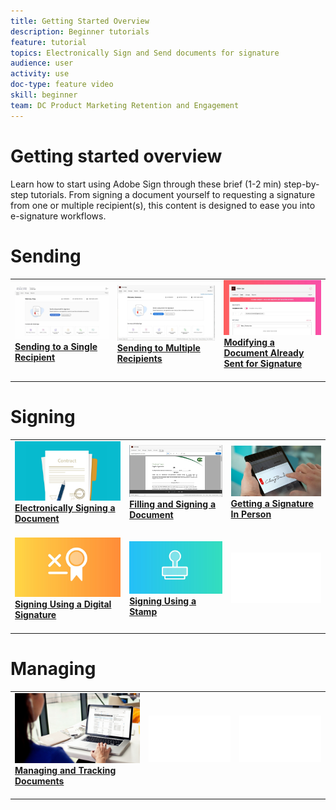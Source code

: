 ```yaml
---
title: Getting Started Overview
description: Beginner tutorials
feature: tutorial
topics: Electronically Sign and Send documents for signature
audience: user
activity: use
doc-type: feature video
skill: beginner
team: DC Product Marketing Retention and Engagement
---
```


# Getting started overview

Learn how to start using Adobe Sign through these brief (1-2 min) step-by-step tutorials. From signing a document yourself to requesting a signature from one or multiple recipient(s), this content is designed to ease you into e-signature workflows.

# Sending

<table>
<tr>
  <td>
    <a href="sign-beginner-tutorials/send-to-single-recipient.md">
      <img alt="Sending to Single Recipient" src="assets/Send-to-single-recipient.png" />
    </a>
    <div>
    <a href="sign-beginner-tutorials/send-to-single-recipient.md"><strong>Sending to a Single Recipient</strong></a>
    </div>
    <br>
  </td>
  <td>
    <a href="sign-beginner-tutorials/send-to-multiple-recipients.md">
    <img alt="Sending to Multiple Recipients" src="assets/Sending-to-multiple-recipients.png" />
    <div>
    <a href="sign-beginner-tutorials/send-to-multiple-recipients.md"><strong>Sending to Multiple Recipients</strong></a>
    </div>
    <br>
  </td>
  <td>
    <a href="sign-beginner-tutorials/modify-in-flight.md">
    <img alt="Modifying a Document Already Sent for Signature" src="assets/Modifying-sending.png" />
    <div>
    <a href="sign-beginner-tutorials/modify-in-flight.md"><strong>Modifying a Document Already Sent for Signature</strong></a>
    </div>
    <br>
  </td>
</tr>
</table>

# Signing

<table>
<tr>
  <td>
    <a href="sign-beginner-tutorials/electronically-sign-a-document.md">
      <img alt="Electronically Signing a Document" src="assets/Electronically-sign.png" />
    </a>
    <div>
    <a href="sign-beginner-tutorials/electronically-sign-a-document.md"><strong>Electronically Signing a Document</strong></a>
    </div>
    <br>
  </td>
  <td>
    <a href="sign-beginner-tutorials/fill-and-sign.md">
    <img alt="Filling and Signing a Document" src="assets/FillandSign.png" />
    <div>
    <a href="sign-beginner-tutorials/fill-and-sign.md"><strong>Filling and Signing a Document</strong></a>
    </div>
    <br>
  </td>
  <td>
    <a href="sign-beginner-tutorials/sign-in-person.md">
    <img alt="Getting a Signature In Person" src="assets/In-person.png" />
    <div>
    <a href="sign-beginner-tutorials/sign-in-person.md"><strong>Getting a Signature In Person</strong></a>
    </div>
    <br>
  </td>
</tr>
<tr>
  <td>
    <a href="sign-beginner-tutorials/sign-with-a-digital-signature.md">
    <img alt="Signing Using a Digital Signature" src="assets/Digital-Signature.png" />
    <div>
    <a href="sign-beginner-tutorials/sign-with-a-digital-signature.md"><strong>Signing Using a Digital Signature</strong></a>
    </div>
    <br>
  </td>
  <td>
    <a href="sign-beginner-tutorials/sign-with-a-stamp.md">
    <img alt="Signing Using a Stamp" src="assets/Stamp.png" />
    <div>
    <a href="sign-beginner-tutorials/sign-with-a-stamp.md"><strong>Signing Using a Stamp</strong></a>
    </div>
    <br>
  </td> 
  <td>
    <img alt="Spacer" src="assets/Whitespacer.png" />
    <div>
    <br>
  </td>
</table>

# Managing

<table>
<tr>
  <td>
    <a href="#sign-beginner-tutorials/manage-and-track.md">
      <img alt="Managing and Tracking Documents" src="assets/Managing.png" />
    </a>
    <div>
    <a href="#sign-beginner-tutorials/manage-and-track.md"><strong>Managing and Tracking Documents</strong></a>
    </div>
    <br>
  </td>
  <td>
    <img alt="Spacer" src="assets/Whitespacer.png" />
    <div>
    <br>
  </td>
  <td>
    <img alt="Spacer" src="assets/Whitespacer.png" />
    <div>
    <br>
  </td>
</tr>
</table>